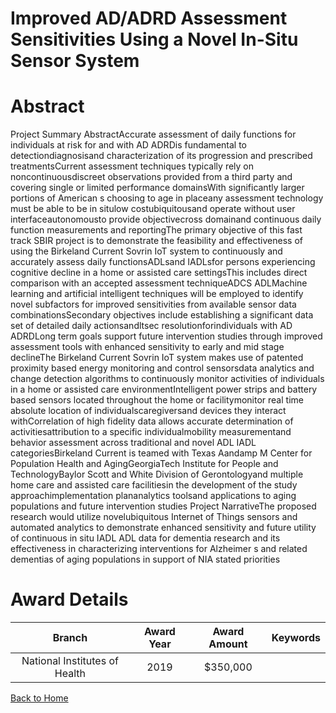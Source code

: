 
Improved AD/ADRD Assessment Sensitivities Using a Novel In-Situ Sensor System
=============================================================================

# Abstract


Project Summary AbstractAccurate assessment of daily functions for individuals at risk for and with AD ADRDis fundamental to detectiondiagnosisand characterization of its progression and prescribed treatmentsCurrent assessment techniques typically rely on noncontinuousdiscreet observations provided from a third party and covering single or limited performance domainsWith significantly larger portions of American s choosing to age in placeany assessment technology must be able to be in situlow costubiquitousand operate without user interfaceautonomousto provide objectivecross domainand continuous daily function measurements and reportingThe primary objective of this fast track SBIR project is to demonstrate the feasibility and effectiveness of using the Birkeland Current Sovrin IoT system to continuously and accurately assess daily functionsADLsand IADLsfor persons experiencing cognitive decline in a home or assisted care settingsThis includes direct comparison with an accepted assessment techniqueADCS ADLMachine learning and artificial intelligent techniques will be employed to identify novel subfactors for improved sensitivities from available sensor data combinationsSecondary objectives include establishing a significant data set of detailed daily actionsandltsec resolutionforindividuals with AD ADRDLong term goals support future intervention studies through improved assessment tools with enhanced sensitivity to early and mid stage declineThe Birkeland Current Sovrin IoT system makes use of patented proximity based energy monitoring and control sensorsdata analytics and change detection algorithms to continuously monitor activities of individuals in a home or assisted care environmentIntelligent power strips and battery based sensors located throughout the home or facilitymonitor real time absolute location of individualscaregiversand devices they interact withCorrelation of high fidelity data allows accurate determination of activitiesattribution to a specific individualmobility measurementand behavior assessment across traditional and novel ADL IADL categoriesBirkeland Current is teamed with Texas Aandamp M Center for Population Health and AgingGeorgiaTech Institute for People and TechnologyBaylor Scott and White Division of Gerontologyand multiple home care and assisted care facilitiesin the development of the study approachimplementation plananalytics toolsand applications to aging populations and future intervention studies Project NarrativeThe proposed research would utilize novelubiquitous Internet of Things sensors and automated analytics to demonstrate enhanced sensitivity and future utility of continuous in situ IADL ADL data for dementia research and its effectiveness in characterizing interventions for Alzheimer s and related dementias of aging populations in support of NIA stated priorities  

# Award Details

|Branch|Award Year|Award Amount|Keywords|
| :---: | :---: | :---: | :---: |
|National Institutes of Health|2019|$350,000||
  
  


[Back to Home](https://github.com/chrischow/dod_sbir_awards/Reports/JH/#2499)